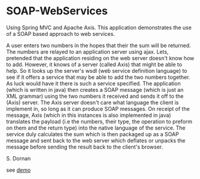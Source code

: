 SOAP-WebServices
================

Using Spring MVC and Apache Axis. This application demonstrates the use of a SOAP based approach to web services.

A user enters two numbers in the hopes that their the sum will be returned. The numbers are relayed to an application 
server using ajax. Lets, pretended that the application residing on the web server doesn't know how to add. However, it 
knows of a server (called Axis) that might be able to help. So it looks up the server's wsdl (web service definition 
language) to see if it offers a service that may be able to add the two numbers together. As luck would have it there is
such a service specified. The application (which is written in java) then creates a SOAP message (which is just an XML
grammar) using the two numbers it received and sends it off to the (Axis) server. The Axis server doesn't care what 
language the client is implement in, so long as it can produce SOAP messages. On receipt of the message, Axis (which in 
this instances is also implemented in java) translates the payload (i.e the numbers, their type, the operation to preform
on them and the return type) into the native language of the service. The service duly calculates the sum which is then
packaged up as a SOAP message and sent back to the web server which deflates or unpacks the message before sending the 
result back to the client's browser. 

S. Dornan

see <a href="http://axis2sample.cloudfoundry.com">demo</a>
